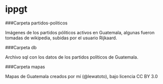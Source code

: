 ippgt
=====
###Carpeta partidos-politicos

Imágenes de los partidos póliticos activos en Guatemala, 
algunas fueron tomadas de wikipedia, subidas por el usuario Rijkaard.

###Carpeta db

Archivo sql con los datos de los partidos políticos de Guatemala.

###Carpeta mapas

Mapas de Guatemala creados por mí (@lewatoto), bajo licencia CC BY 3.0
